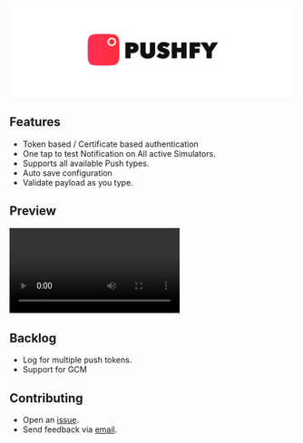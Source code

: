 ![Pushfy](/images/banner.png)


## Features
- Token based / Certificate based authentication
- One tap to test Notification on All active Simulators.
- Supports all available Push types.
- Auto save configuration
- Validate payload as you type.

## Preview

![preview_video](https://user-images.githubusercontent.com/2138976/143781264-eee210fd-a1b3-42b4-8ca8-828a31f22720.mp4)


## Backlog
- Log for multiple push tokens.
- Support for GCM

## Contributing

- Open an [issue](https://github.com/lalkrishna/Pushfy/issues/new).
- Send feedback via [email](mailto://hi@lalkrishna.dev).